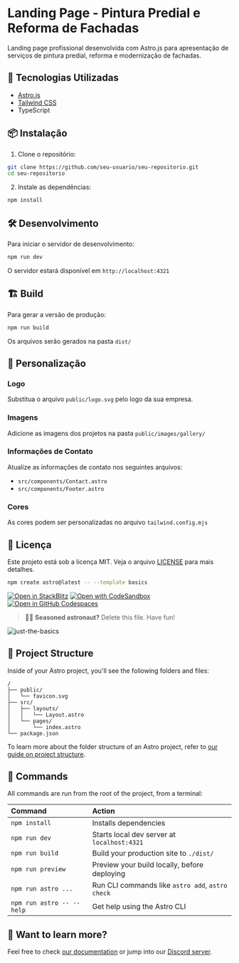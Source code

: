 # Landing Page - Pintura Predial e Reforma de Fachadas

Landing page profissional desenvolvida com Astro.js para apresentação de serviços de pintura predial, reforma e modernização de fachadas.

## 🚀 Tecnologias Utilizadas

- [Astro.js](https://astro.build)
- [Tailwind CSS](https://tailwindcss.com)
- TypeScript

## 📦 Instalação

1. Clone o repositório:

```bash
git clone https://github.com/seu-usuario/seu-repositorio.git
cd seu-repositorio
```

2. Instale as dependências:

```bash
npm install
```

## 🛠️ Desenvolvimento

Para iniciar o servidor de desenvolvimento:

```bash
npm run dev
```

O servidor estará disponível em `http://localhost:4321`

## 🏗️ Build

Para gerar a versão de produção:

```bash
npm run build
```

Os arquivos serão gerados na pasta `dist/`

## 📝 Personalização

### Logo

Substitua o arquivo `public/logo.svg` pelo logo da sua empresa.

### Imagens

Adicione as imagens dos projetos na pasta `public/images/gallery/`

### Informações de Contato

Atualize as informações de contato nos seguintes arquivos:

- `src/components/Contact.astro`
- `src/components/Footer.astro`

### Cores

As cores podem ser personalizadas no arquivo `tailwind.config.mjs`

## 📄 Licença

Este projeto está sob a licença MIT. Veja o arquivo [LICENSE](LICENSE) para mais detalhes.

```sh
npm create astro@latest -- --template basics
```

[![Open in StackBlitz](https://developer.stackblitz.com/img/open_in_stackblitz.svg)](https://stackblitz.com/github/withastro/astro/tree/latest/examples/basics)
[![Open with CodeSandbox](https://assets.codesandbox.io/github/button-edit-lime.svg)](https://codesandbox.io/p/sandbox/github/withastro/astro/tree/latest/examples/basics)
[![Open in GitHub Codespaces](https://github.com/codespaces/badge.svg)](https://codespaces.new/withastro/astro?devcontainer_path=.devcontainer/basics/devcontainer.json)

> 🧑‍🚀 **Seasoned astronaut?** Delete this file. Have fun!

![just-the-basics](https://github.com/withastro/astro/assets/2244813/a0a5533c-a856-4198-8470-2d67b1d7c554)

## 🚀 Project Structure

Inside of your Astro project, you'll see the following folders and files:

```text
/
├── public/
│   └── favicon.svg
├── src/
│   ├── layouts/
│   │   └── Layout.astro
│   └── pages/
│       └── index.astro
└── package.json
```

To learn more about the folder structure of an Astro project, refer to [our guide on project structure](https://docs.astro.build/en/basics/project-structure/).

## 🧞 Commands

All commands are run from the root of the project, from a terminal:

| Command                   | Action                                           |
| :------------------------ | :----------------------------------------------- |
| `npm install`             | Installs dependencies                            |
| `npm run dev`             | Starts local dev server at `localhost:4321`      |
| `npm run build`           | Build your production site to `./dist/`          |
| `npm run preview`         | Preview your build locally, before deploying     |
| `npm run astro ...`       | Run CLI commands like `astro add`, `astro check` |
| `npm run astro -- --help` | Get help using the Astro CLI                     |

## 👀 Want to learn more?

Feel free to check [our documentation](https://docs.astro.build) or jump into our [Discord server](https://astro.build/chat).

